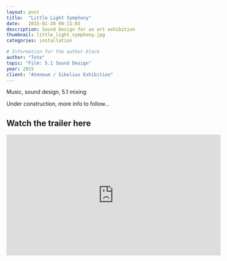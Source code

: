 ```yaml
---
layout: post
title:  "Little Light Symphony"
date:   2015-01-28 09:11:03
description: Sound Design for an art exhibition
thumbnail: little_light_symphony.jpg
categories: installation

# Information for the author block
author: "Toto"
topic: "Film: 5.1 Sound Design"
year: 2015
client: "Ateneum / Sibelius Exhibition"
---
```


Music, sound design, 5.1 mixing

Under construction, more info to follow... 

## Watch the trailer here

<iframe width="560" height="315" src="https://www.youtube.com/embed/7vK_47RxEDo" frameborder="0" allow="autoplay; encrypted-media" allowfullscreen></iframe>

